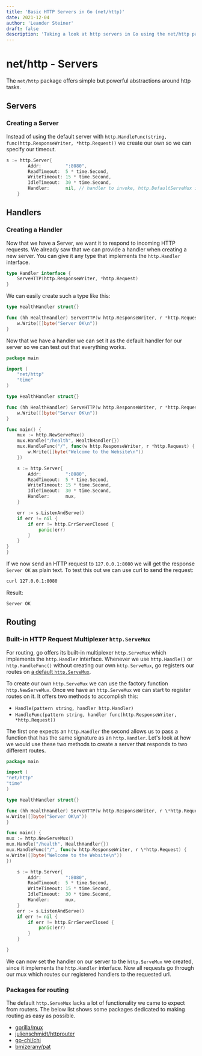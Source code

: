 ```yaml
---
title: 'Basic HTTP Servers in Go (net/http)'
date: 2021-12-04
author: 'Leander Steiner'
draft: false
description: 'Taking a look at http servers in Go using the net/http package'
---
```


# net/http - Servers

The `net/http` package offers simple but powerful abstractions around http tasks.

## Servers

### Creating a Server

Instead of using the default server with `http.HandleFunc(string, func(http.ResponseWriter, *http.Request))` we create our own so we can specify our timeout.

```go
s := http.Server{
		Addr:         ":8080",
		ReadTimeout:  5 * time.Second,
		WriteTimeout: 15 * time.Second,
		IdleTimeout:  30 * time.Second,
		Handler:      nil, // handler to invoke, http.DefaultServeMux if nil
	}
```

## Handlers

### Creating a Handler

Now that we have a Server, we want it to respond to incoming HTTP requests. We already saw that we can provide a handler when creating a new server. You can give it any type that implements the `http.Handler` interface.

```go
type Handler interface {
	ServeHTTP(http.ResponseWriter, *http.Request)
}
```

We can easily create such a type like this:

```go
type HealthHandler struct{}

func (hh HealthHandler) ServeHTTP(w http.ResponseWriter, r *http.Request) {
	w.Write([]byte("Server OK\n"))
}
```

Now that we have a handler we can set it as the default handler for our server so we can test out that everything works.

```go
package main

import (
	"net/http"
	"time"
)

type HealthHandler struct{}

func (hh HealthHandler) ServeHTTP(w http.ResponseWriter, r *http.Request) {
	w.Write([]byte("Server OK\n"))
}

func main() {
	mux := http.NewServeMux()
	mux.Handle("/health", HealthHandler{})
	mux.HandleFunc("/", func(w http.ResponseWriter, r *http.Request) {
		w.Write([]byte("Welcome to the Website\n"))
	})

	s := http.Server{
		Addr:         ":8080",
		ReadTimeout:  5 * time.Second,
		WriteTimeout: 15 * time.Second,
		IdleTimeout:  30 * time.Second,
		Handler:      mux,
	}

	err := s.ListenAndServe()
	if err != nil {
		if err != http.ErrServerClosed {
			panic(err)
		}
	}
}
}
```

If we now send an HTTP request to `127.0.0.1:8080` we will get the response `Server OK` as plain text.
To test this out we can use curl to send the request:

```bash
curl 127.0.0.1:8080
```

Result:

```
Server OK
```

## Routing

### Built-in HTTP Request Multiplexer `http.ServeMux`

For routing, go offers its built-in multiplexer `http.ServeMux` which implements the `http.Handler` interface.
Whenever we use `http.Handle()` or `http.HandleFunc()` without creating our own `http.ServeMux`, go registers our routes on [a default `http.ServeMux`](https://cs.opensource.google/go/go/+/refs/tags/go1.17.3:src/net/http/server.go;l=2248;bpv=0;bpt=1).

To create our own `http.ServeMux` we can use the factory function `http.NewServeMux`. Once we have an `http.ServeMux` we can start to register routes on it. It offers two methods to accomplish this:

- `Handle(pattern string, handler http.Handler)`
- `HandleFunc(pattern string, handler func(http.ResponseWriter, *http.Request))`

The first one expects an `http.Handler` the second allows us to pass a function that has the same signature as an `http.Handler`.
Let's look at how we would use these two methods to create a server that responds to two different routes.

```go
package main

import (
"net/http"
"time"
)

type HealthHandler struct{}

func (hh HealthHandler) ServeHTTP(w http.ResponseWriter, r \*http.Request) {
w.Write([]byte("Server OK\n"))
}

func main() {
mux := http.NewServeMux()
mux.Handle("/health", HealthHandler{})
mux.HandleFunc("/", func(w http.ResponseWriter, r \*http.Request) {
w.Write([]byte("Welcome to the Website\n"))
})

    s := http.Server{
    	Addr:         ":8080",
    	ReadTimeout:  5 * time.Second,
    	WriteTimeout: 15 * time.Second,
    	IdleTimeout:  30 * time.Second,
    	Handler:      mux,
    }
    err := s.ListenAndServe()
    if err != nil {
    	if err != http.ErrServerClosed {
    		panic(err)
    	}
    }

}
```

We can now set the handler on our server to the `http.ServeMux` we created, since it implements the `http.Handler` interface.
Now all requests go through our mux which routes our registered handlers to the requested url.

### Packages for routing

The default `http.ServeMux` lacks a lot of functionality we came to expect from routers.
The below list shows some packages dedicated to making routing as easy as possible.

- [gorilla/mux](https://github.com/gorilla/mux)
- [julienschmidt/httprouter](https://github.com/julienschmidt/httprouter)
- [go-chi/chi](https://github.com/go-chi/chi)
- [bmizerany/pat](https://github.com/bmizerany/pat)

